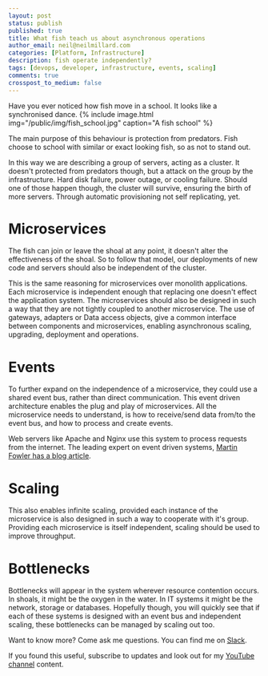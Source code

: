 ```yaml
---
layout: post
status: publish
published: true
title: What fish teach us about asynchronous operations
author_email: neil@neilmillard.com
categories: [Platform, Infrastructure]
description: fish operate independently?
tags: [devops, developer, infrastructure, events, scaling]
comments: true
crosspost_to_medium: false
---
```

Have you ever noticed how fish move in a school. It looks like a synchronised dance.
{% include image.html
img="/public/img/fish_school.jpg"
caption="A fish school" %}

The main purpose of this behaviour is protection from predators. Fish choose to school with similar or exact looking
fish, so as not to stand out.

In this way we are describing a group of servers, acting as a cluster. It doesn't protected from predators though, but
a attack on the group by the infrastructure. Hard disk failure, power outage, or cooling failure. Should one of those
happen though, the cluster will survive, ensuring the birth of more servers. Through automatic provisioning
not self replicating, yet.

Microservices
============

The fish can join or leave the shoal at any point, it doesn't alter the effectiveness of the shoal. So to follow that
model, our deployments of new code and servers should also be independent of the cluster.

This is the same reasoning for microservices over monolith applications. Each microservice is independent enough that
replacing one doesn't effect the application system. The microservices should also be designed in such a way that
they are not tightly coupled to another microservice. The use of gateways, adapters or Data access objects, give a
common interface between components and microservices, enabling asynchronous scaling, upgrading, deployment and
operations.

Events
=====

To further expand on the independence of a microservice, they could use a shared event bus, rather than direct
communication. This event driven architecture enables the plug and play of microservices. All the microservice needs
to understand, is how to receive/send data from/to the event bus, and how to process and create events.

Web servers like Apache and Nginx use this system to process requests from the internet. The leading
expert on event driven systems, [Martin Fowler has a blog article][events-martin].

Scaling
======

This also enables infinite scaling, provided each instance of the microservice is also designed in such a way to
cooperate with it's group. Providing each microservice is itself independent, scaling should be used to improve
throughput.

Bottlenecks
=========

Bottlenecks will appear in the system wherever resource contention occurs. In shoals, it might be the oxygen in the
water. In IT systems it might be the network, storage or databases. Hopefully though, you will quickly see that if each
of these systems is designed with an event bus and independent scaling, these bottlenecks can be managed by scaling out
too.


Want to know more? Come ask me questions. You can find me on [Slack]({{site.data.slack.invite}}).


If you found this useful, subscribe to updates and look out for my [YouTube channel]({{site.data.youtube.channel}}) content.


[events-martin]: https://martinfowler.com/articles/201701-event-driven.html
